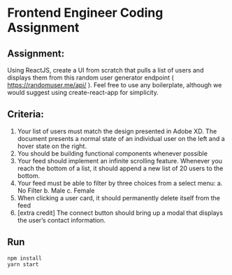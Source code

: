 # Frontend Engineer Coding Assignment 

## Assignment:

Using ReactJS, create a UI from scratch that pulls a list of users and displays them from
this random user generator endpoint ( https://randomuser.me/api/ ). Feel free to use any
boilerplate, although we would suggest using create-react-app for simplicity.

## Criteria:
1. Your list of users must match the design presented in Adobe XD. The document
presents a normal state of an individual user on the left and a hover state on the
right.
2. You should be building functional components whenever possible
3. Your feed should implement an infinite scrolling feature. Whenever you reach the
bottom of a list, it should append a new list of 20 users to the bottom.
4. Your feed must be able to filter by three choices from a select menu:
a. No Filter
b. Male
c. Female
5. When clicking a user card, it should permanently delete itself from the feed
6. [extra credit] The connect button should bring up a modal that displays the user’s
contact information. 

## Run

```
npm install
yarn start
```
